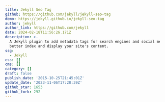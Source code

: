 ```yaml
---
title: Jekyll Seo Tag
github: https://github.com/jekyll/jekyll-seo-tag
demo: https://jekyll.github.io/jekyll-seo-tag
author: jekyll
author_link: https://github.com/jekyll
date: 2024-02-18T11:56:26.171Z
description: >-
  A Jekyll plugin to add metadata tags for search engines and social networks to
  better index and display your site's content.
ssg:
  - Jekyll
css: []
cms: []
category: []
draft: false
publish_date: '2015-10-25T21:45:01Z'
update_date: '2023-11-06T17:20:39Z'
github_star: 1653
github_fork: 292
---
```

